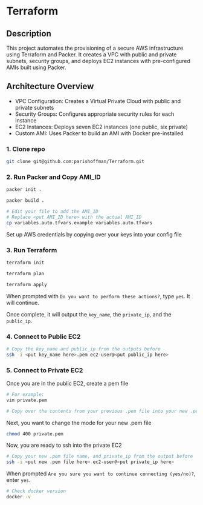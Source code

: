 # Terraform

## Description
This project automates the provisioning of a secure AWS infrastructure using Terraform and Packer. It creates a VPC with public and private subnets, security groups, and deploys EC2 instances with pre-configured AMIs built using Packer.

## Architecture Overview
- VPC Configuration: Creates a Virtual Private Cloud with public and private subnets
- Security Groups: Configures appropriate security rules for each instance
- EC2 Instances: Deploys seven EC2 instances (one public, six private)
- Custom AMI: Uses Packer to build an AMI with Docker pre-installed

### 1. Clone repo
```bash
git clone git@github.com:parishoffman/Terraform.git
```

### 2. Run Packer and Copy AMI_ID
```bash
packer init .

packer build .

# Edit your file to add the AMI_ID
# Replace <put AMI_ID here> with the actual AMI_ID
cp variables.auto.tfvars.example variables.auto.tfvars
```
Set up AWS credentials by copying over your keys into your config file

### 3. Run Terraform
```bash
terraform init

terraform plan

terraform apply
```
When prompted with `Do you want to perform these actions?`, type `yes`. It will continue.

Once complete, it will output the `key_name`, the `private_ip`, and the `public_ip`.


### 4. Connect to Public EC2
```bash
# Copy the key_name and public_ip from the outputs before
ssh -i <put key_name here>.pem ec2-user@<put public_ip here>
```

### 5. Connect to Private EC2

Once you are in the public EC2, create a pem file
```bash
# For example:
vim private.pem

# Copy over the contents from your previous .pem file into your new .pem file
```
Next, you want to change the mode for your new .pem file
```bash
chmod 400 private.pem
```

Now, you are ready to ssh into the private EC2
```bash
# Copy your new .pem file name, and private_ip from the output before
ssh -i <put new .pem file here> ec2-user@<put private_ip here>
```
When prompted `Are you sure you want to continue connecting (yes/no)?`, enter `yes`.


```bash
# Check docker version
docker -v
```

